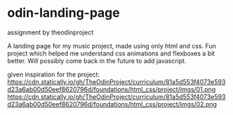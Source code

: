 # odin-landing-page
assignment by theodinproject

A landing page for my music project, made using only html and css. Fun project which helped me understand css animations and flexboxes a bit better. Will possibly come back in the future to add javascript.

given inspiration for the project: https://cdn.statically.io/gh/TheOdinProject/curriculum/81a5d553f4073e593d23a6ab00d50eef8620796d/foundations/html_css/project/imgs/01.png 
                                   https://cdn.statically.io/gh/TheOdinProject/curriculum/81a5d553f4073e593d23a6ab00d50eef8620796d/foundations/html_css/project/imgs/02.png
